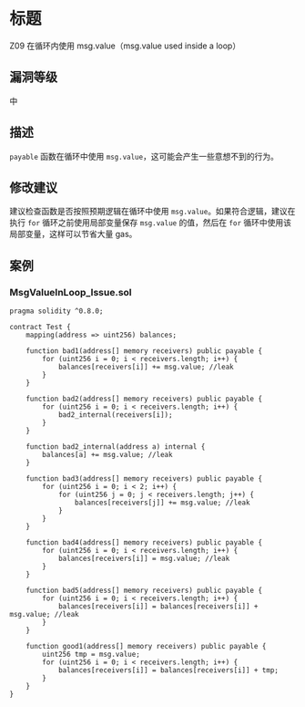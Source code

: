 # 标题

Z09 在循环内使用 msg.value（msg.value used inside a loop）

## 漏洞等级

中

## 描述

`payable` 函数在循环中使用 `msg.value`，这可能会产生一些意想不到的行为。

## 修改建议

建议检查函数是否按照预期逻辑在循环中使用 `msg.value`。如果符合逻辑，建议在执行 `for` 循环之前使用局部变量保存 `msg.value` 的值，然后在 `for` 循环中使用该局部变量，这样可以节省大量 gas。

## 案例

### MsgValueInLoop_Issue.sol

```solidity
pragma solidity ^0.8.0;

contract Test {
    mapping(address => uint256) balances;

    function bad1(address[] memory receivers) public payable {
        for (uint256 i = 0; i < receivers.length; i++) {
            balances[receivers[i]] += msg.value; //leak
        }
    }

    function bad2(address[] memory receivers) public payable {
        for (uint256 i = 0; i < receivers.length; i++) {
            bad2_internal(receivers[i]);
        }
    }

    function bad2_internal(address a) internal {
        balances[a] += msg.value; //leak
    }

    function bad3(address[] memory receivers) public payable {
        for (uint256 i = 0; i < 2; i++) {
            for (uint256 j = 0; j < receivers.length; j++) {
                balances[receivers[j]] += msg.value; //leak
            }
        }
    }

    function bad4(address[] memory receivers) public payable {
        for (uint256 i = 0; i < receivers.length; i++) {
            balances[receivers[i]] = msg.value; //leak
        }
    }

    function bad5(address[] memory receivers) public payable {
        for (uint256 i = 0; i < receivers.length; i++) {
            balances[receivers[i]] = balances[receivers[i]] + msg.value; //leak
        }
    }

    function good1(address[] memory receivers) public payable {
        uint256 tmp = msg.value;
        for (uint256 i = 0; i < receivers.length; i++) {
            balances[receivers[i]] = balances[receivers[i]] + tmp;
        }
    }
}
```
